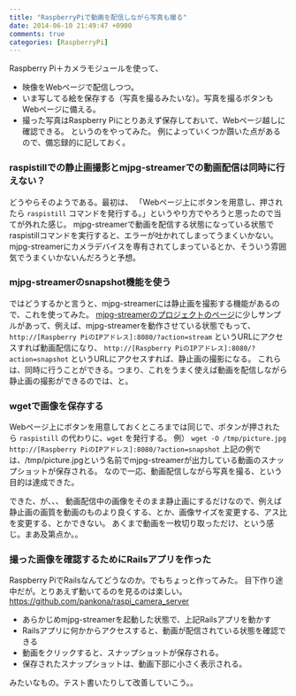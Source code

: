 ```yaml
---
title: "RaspberryPiで動画を配信しながら写真も撮る"
date: 2014-06-10 21:49:47 +0900
comments: true
categories: [RaspberryPi]
---
```


Raspberry Pi＋カメラモジュールを使って、
- 映像をWebページで配信しつつ。
- いま写してる絵を保存する（写真を撮るみたいな）。写真を撮るボタンもWebページに備える。
- 撮った写真はRaspberry Piにとりあえず保存しておいて、Webページ越しに確認できる。
というのをやってみた。
例によっていくつか躓いた点があるので、備忘録的に記しておく。

### raspistillでの静止画撮影とmjpg-streamerでの動画配信は同時に行えない？

どうやらそのようである。最初は、
「Webページ上にボタンを用意し、押されたら `raspistill` コマンドを発行する。」というやり方でやろうと思ったので当てが外れた感じ。
mjpg-streamerで動画を配信する状態になっている状態でraspistillコマンドを実行すると、エラーが吐かれてしまってうまくいかない。
mjpg-streamerにカメラデバイスを専有されてしまっているとか、そういう雰囲気でうまくいかないんだろうと予想。

### mjpg-streamerのsnapshot機能を使う

ではどうするかと言うと、mjpg-streamerには静止画を撮影する機能があるので、これを使ってみた。
[mjpg-streamerのプロジェクトのページ](https://code.google.com/p/mjpg-streamer/)に少しサンプルがあって、例えば、mjpg-streamerを動作させている状態でもって、
`http://[Raspberry PiのIPアドレス]:8080/?action=stream` というURLにアクセスすれば動画配信になり、
`http://[Raspberry PiのIPアドレス]:8080/?action=snapshot` というURLにアクセスすれば、静止画の撮影になる。
これらは、同時に行うことができる。つまり、これをうまく使えば動画を配信しながら静止画の撮影ができるのでは、と。

### wgetで画像を保存する

Webページ上にボタンを用意しておくところまでは同じで、ボタンが押されたら `raspistill` の代わりに、`wget` を発行する。
例） `wget -O /tmp/picture.jpg http://[Raspberry PiのIPアドレス]:8080/?action=snapshot`
上記の例では、/tmp/picture.jpgという名前でmjpg-streamerが出力している動画のスナップショットが保存される。
なので一応、動画配信しながら写真を撮る、という目的は達成できた。

できた、が、、、
動画配信中の画像をそのまま静止画にするだけなので、例えば静止画の画質を動画のものより良くする、とか、画像サイズを変更する、アス比を変更する、とかできない。
あくまで動画を一枚切り取っただけ、という感じ。まあ及第点か。。

### 撮った画像を確認するためにRailsアプリを作った

Raspberry PiでRailsなんてどうなのか。でもちょっと作ってみた。
目下作り途中だが。とりあえず動いてるのを見るのは楽しい。
https://github.com/pankona/raspi_camera_server

* あらかじめmjpg-streamerを起動した状態で、上記Railsアプリを動かす
* Railsアプリに何かからアクセスすると、動画が配信されている状態を確認できる
* 動画をクリックすると、スナップショットが保存される。
* 保存されたスナップショットは、動画下部に小さく表示される。

みたいなもの。テスト書いたりして改善していこう。。
